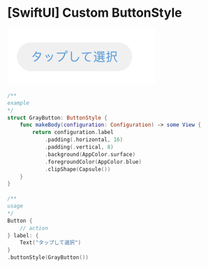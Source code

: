 # \[SwiftUI] Custom ButtonStyle

![](<../../.gitbook/assets/image (1).png>)

```swift
/**
example
*/
struct GrayButton: ButtonStyle {
    func makeBody(configuration: Configuration) -> some View {
        return configuration.label
            .padding(.horizontal, 16)
            .padding(.vertical, 8)
            .background(AppColor.surface)
            .foregroundColor(AppColor.blue)
            .clipShape(Capsule())
    }
}

/**
usage
*/
Button {
    // action
} label: {
    Text("タップして選択")
}
.buttonStyle(GrayButton())
```
